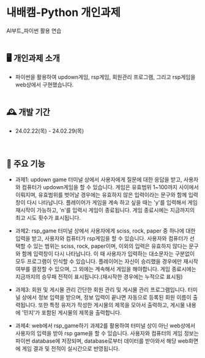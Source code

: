 # 내배캠-Python 개인과제
AI부트_파이썬 활용 연습
<br><br>

## 🖥️ 개인과제 소개
* 파이썬을 활용하여 updown게임, rsp게임, 회원관리 프로그램, 그리고 rsp게임을 web상에서 구현했습니다.
<br><br>

## 🕰️ 개발 기간
* 24.02.22(목) - 24.02.29(목)
<br>

## 📌 주요 기능
* 과제1: updown game
터미널 상에서 사용자에게 질문에 대한 응답을 받고, 사용자와 컴퓨터가 updown게임을 할 수 있습니다.
게임은 유효범위 1~100까지 사이에서 이뤄지며, 유효범위를 벗어날 경우에는 유효하지 않은 입력이라는 문구와 함께 입력창이 다시 나타납니다.
플레이어가 게임을 계속 하고 싶을 때는 'y'를 입력해서 게임 재시작이 가능하고, 'n'를 입력시 게임이 종료됩니다.
게임 종료시에는 지금까지의 최고 시도 횟수가 표시됩니다.

* 과제2: rsp_game
터미널 상에서 사용자에게 sciss, rock, paper 중 하나에 대한 입력을 받고, 사용자와 컴퓨터가 rsp게임을 할 수 있습니다.
사용자와 컴퓨터가 선택할 수 있는 범위는 sciss, rock, paper이며, 이외의 입력은 유효하지 않다는 문구와 함께 입력창이 다시 나타납니다.
이 때 사용자가 입력하는 대소문자는 구분없이 모두 프로그램이 인식할 수 있습니다.
플레이어는 자신이 승리했을 경우에만 재시작 여부를 결정할 수 있으며, 그 외에는 계속해서 게임을 해야합니다.
게임 종료시에는 지금까지의 승무패 전적이 표시됩니다.(재시작한 경우에는 누적으로 표시됨)

* 과제3: 회원 및 게시물 관리
간단한 회원 관리 및 게시물 관리 프로그램입니다. 터미널 상에서 정보 입력을 받으며, 정보 입력이 끝나면 자동으로 등록된 회원 이름이 출력됩니다.
또한 특정 유저가 작성한 게시물의 제목을 모아서 출력하고, 게시물 내용에 '민지'가 포함된 게시물의 제목을 출력합니다.

* 과제4: web에서 rsp_game하기
과제2를 활용하여 터미널 상이 아닌 web상에서 사용자의 입력을 받아 rsp game을 할 수 있습니다.
사용자와 컴퓨터의 게임 정보는 파이썬 database에 저장되며, database로부터 데이터를 받아와서 해당 web화면에 게임 결과 및 전적이 실시간으로 반영됩니다.
